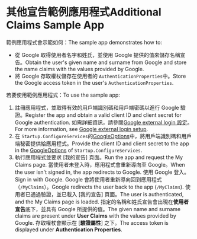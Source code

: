 # <a name="additional-claims-sample-app"></a><span data-ttu-id="6259a-101">其他宣告範例應用程式</span><span class="sxs-lookup"><span data-stu-id="6259a-101">Additional Claims Sample App</span></span>

<span data-ttu-id="6259a-102">範例應用程式會示範如何：</span><span class="sxs-lookup"><span data-stu-id="6259a-102">The sample app demonstrates how to:</span></span>

* <span data-ttu-id="6259a-103">從 Google 取得使用者名字和姓氏，並使用 Google 提供的值來儲存名稱宣告。</span><span class="sxs-lookup"><span data-stu-id="6259a-103">Obtain the user's given name and surname from Google and store the name claims with the values provided by Google.</span></span>
* <span data-ttu-id="6259a-104">將 Google 存取權杖儲存在使用者的 `AuthenticationProperties`中。</span><span class="sxs-lookup"><span data-stu-id="6259a-104">Store the Google access token in the user's `AuthenticationProperties`.</span></span>

<span data-ttu-id="6259a-105">若要使用範例應用程式：</span><span class="sxs-lookup"><span data-stu-id="6259a-105">To use the sample app:</span></span>

1. <span data-ttu-id="6259a-106">註冊應用程式，並取得有效的用戶端識別碼和用戶端密碼以進行 Google 驗證。</span><span class="sxs-lookup"><span data-stu-id="6259a-106">Register the app and obtain a valid client ID and client secret for Google authentication.</span></span> <span data-ttu-id="6259a-107">如需詳細資訊，請參閱[Google external login 設定](https://docs.microsoft.com/aspnet/core/security/authentication/social/google-logins)。</span><span class="sxs-lookup"><span data-stu-id="6259a-107">For more information, see [Google external login setup](https://docs.microsoft.com/aspnet/core/security/authentication/social/google-logins).</span></span>
1. <span data-ttu-id="6259a-108">在 `Startup.ConfigureServices`的[GoogleOptions](https://docs.microsoft.com/dotnet/api/microsoft.aspnetcore.authentication.google.googleoptions)中，將用戶端識別碼和用戶端秘密提供給應用程式。</span><span class="sxs-lookup"><span data-stu-id="6259a-108">Provide the client ID and client secret to the app in the [GoogleOptions](https://docs.microsoft.com/dotnet/api/microsoft.aspnetcore.authentication.google.googleoptions) of `Startup.ConfigureServices`.</span></span>
1. <span data-ttu-id="6259a-109">執行應用程式並要求 [我的宣告] 頁面。</span><span class="sxs-lookup"><span data-stu-id="6259a-109">Run the app and request the My Claims page.</span></span> <span data-ttu-id="6259a-110">當使用者未登入時，應用程式會重新導向至 Google。</span><span class="sxs-lookup"><span data-stu-id="6259a-110">When the user isn't signed in, the app redirects to Google.</span></span> <span data-ttu-id="6259a-111">使用 Google 登入。</span><span class="sxs-lookup"><span data-stu-id="6259a-111">Sign in with Google.</span></span> <span data-ttu-id="6259a-112">Google 會將使用者重新導向回到應用程式（`/MyClaims`）。</span><span class="sxs-lookup"><span data-stu-id="6259a-112">Google redirects the user back to the app (`/MyClaims`).</span></span> <span data-ttu-id="6259a-113">使用者已通過驗證，並已載入 [我的宣告] 頁面。</span><span class="sxs-lookup"><span data-stu-id="6259a-113">The user is authenticated, and the My Claims page is loaded.</span></span> <span data-ttu-id="6259a-114">指定的名稱和姓氏宣告會出現在**使用者宣告**底下，並具有 Google 所提供的值。</span><span class="sxs-lookup"><span data-stu-id="6259a-114">The given name and surname claims are present under **User Claims** with the values provided by Google.</span></span> <span data-ttu-id="6259a-115">存取權杖會顯示在 [**驗證屬性**] 之下。</span><span class="sxs-lookup"><span data-stu-id="6259a-115">The access token is displayed under **Authentication Properties**.</span></span>
